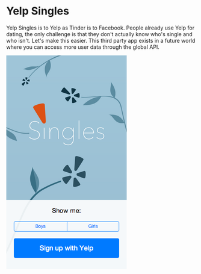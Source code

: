 # Yelp Singles

Yelp Singles is to Yelp as Tinder is to Facebook.  People already use Yelp for dating, the only challenge is that they don't actually know who's single and who isn't.  Let's make this easier.  This third party app exists in a future world where you can access more user data through the global API.

![Screenshot](/screenshot.png)
